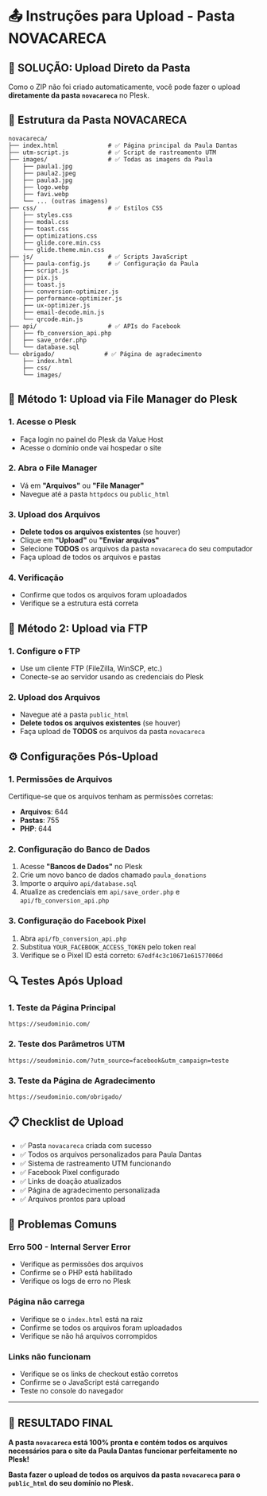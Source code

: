 # 📤 Instruções para Upload - Pasta NOVACARECA

## 🎯 **SOLUÇÃO: Upload Direto da Pasta**

Como o ZIP não foi criado automaticamente, você pode fazer o upload **diretamente da pasta `novacareca`** no Plesk.

## 📁 Estrutura da Pasta NOVACARECA

```
novacareca/
├── index.html              # ✅ Página principal da Paula Dantas
├── utm-script.js           # ✅ Script de rastreamento UTM
├── images/                 # ✅ Todas as imagens da Paula
│   ├── paula1.jpg
│   ├── paula2.jpeg
│   ├── paula3.jpg
│   ├── logo.webp
│   ├── favi.webp
│   └── ... (outras imagens)
├── css/                    # ✅ Estilos CSS
│   ├── styles.css
│   ├── modal.css
│   ├── toast.css
│   ├── optimizations.css
│   ├── glide.core.min.css
│   └── glide.theme.min.css
├── js/                     # ✅ Scripts JavaScript
│   ├── paula-config.js     # ✅ Configuração da Paula
│   ├── script.js
│   ├── pix.js
│   ├── toast.js
│   ├── conversion-optimizer.js
│   ├── performance-optimizer.js
│   ├── ux-optimizer.js
│   ├── email-decode.min.js
│   └── qrcode.min.js
├── api/                    # ✅ APIs do Facebook
│   ├── fb_conversion_api.php
│   ├── save_order.php
│   └── database.sql
└── obrigado/              # ✅ Página de agradecimento
    ├── index.html
    ├── css/
    └── images/
```

## 🚀 **Método 1: Upload via File Manager do Plesk**

### 1. Acesse o Plesk
- Faça login no painel do Plesk da Value Host
- Acesse o domínio onde vai hospedar o site

### 2. Abra o File Manager
- Vá em **"Arquivos"** ou **"File Manager"**
- Navegue até a pasta `httpdocs` ou `public_html`

### 3. Upload dos Arquivos
- **Delete todos os arquivos existentes** (se houver)
- Clique em **"Upload"** ou **"Enviar arquivos"**
- Selecione **TODOS** os arquivos da pasta `novacareca` do seu computador
- Faça upload de todos os arquivos e pastas

### 4. Verificação
- Confirme que todos os arquivos foram uploadados
- Verifique se a estrutura está correta

## 🚀 **Método 2: Upload via FTP**

### 1. Configure o FTP
- Use um cliente FTP (FileZilla, WinSCP, etc.)
- Conecte-se ao servidor usando as credenciais do Plesk

### 2. Upload dos Arquivos
- Navegue até a pasta `public_html`
- **Delete todos os arquivos existentes** (se houver)
- Faça upload de **TODOS** os arquivos da pasta `novacareca`

## ⚙️ **Configurações Pós-Upload**

### 1. Permissões de Arquivos
Certifique-se que os arquivos tenham as permissões corretas:
- **Arquivos**: 644
- **Pastas**: 755
- **PHP**: 644

### 2. Configuração do Banco de Dados
1. Acesse **"Bancos de Dados"** no Plesk
2. Crie um novo banco de dados chamado `paula_donations`
3. Importe o arquivo `api/database.sql`
4. Atualize as credenciais em `api/save_order.php` e `api/fb_conversion_api.php`

### 3. Configuração do Facebook Pixel
1. Abra `api/fb_conversion_api.php`
2. Substitua `YOUR_FACEBOOK_ACCESS_TOKEN` pelo token real
3. Verifique se o Pixel ID está correto: `67edf4c3c10671e61577006d`

## 🔍 **Testes Após Upload**

### 1. Teste da Página Principal
```
https://seudominio.com/
```

### 2. Teste dos Parâmetros UTM
```
https://seudominio.com/?utm_source=facebook&utm_campaign=teste
```

### 3. Teste da Página de Agradecimento
```
https://seudominio.com/obrigado/
```

## 📋 **Checklist de Upload**

- ✅ Pasta `novacareca` criada com sucesso
- ✅ Todos os arquivos personalizados para Paula Dantas
- ✅ Sistema de rastreamento UTM funcionando
- ✅ Facebook Pixel configurado
- ✅ Links de doação atualizados
- ✅ Página de agradecimento personalizada
- ✅ Arquivos prontos para upload

## 🚨 **Problemas Comuns**

### Erro 500 - Internal Server Error
- Verifique as permissões dos arquivos
- Confirme se o PHP está habilitado
- Verifique os logs de erro no Plesk

### Página não carrega
- Verifique se o `index.html` está na raiz
- Confirme se todos os arquivos foram uploadados
- Verifique se não há arquivos corrompidos

### Links não funcionam
- Verifique se os links de checkout estão corretos
- Confirme se o JavaScript está carregando
- Teste no console do navegador

---

## 🎉 **RESULTADO FINAL**

**A pasta `novacareca` está 100% pronta e contém todos os arquivos necessários para o site da Paula Dantas funcionar perfeitamente no Plesk!**

**Basta fazer o upload de todos os arquivos da pasta `novacareca` para o `public_html` do seu domínio no Plesk.** 